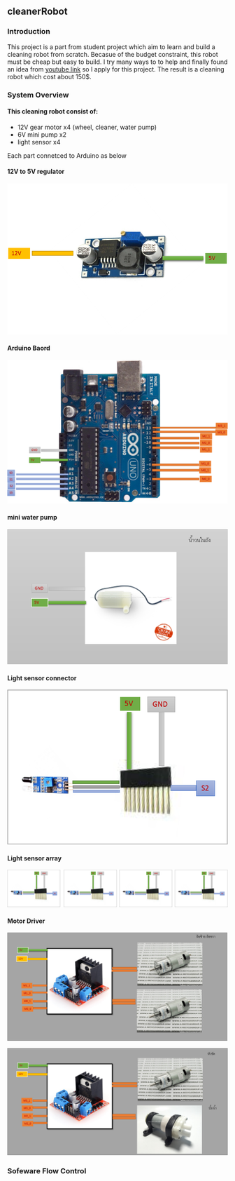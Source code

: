 ## cleanerRobot

### Introduction
This project is a part from student project which aim to learn and build a cleaning robot from scratch. Becasue of the budget constraint, this robot must be cheap but easy to build. I try many ways to to help and finally found an idea from [youtube link](https://www.youtube.com/watch?v=QhJWnPv7goU&t=622s) so I apply for this project. The result is a cleaning robot which cost about 150$.


### System Overview
#### This cleaning robot consist of:
  - 12V gear motor x4 (wheel, cleaner, water pump)
  - 6V mini pump   x2
  - light sensor   x4

Each part connetced to Arduino as below

#### 12V to 5V regulator
![aaa](https://github.com/Project-MAR/cleanerRobot/blob/master/img/powerSupply.png)

#### Arduino Baord
![aaa](https://github.com/Project-MAR/cleanerRobot/blob/master/img/Arduino.png)

#### mini water pump
![aaa](https://github.com/Project-MAR/cleanerRobot/blob/master/img/smallPump.png)

#### Light sensor connector
![aaa](https://github.com/Project-MAR/cleanerRobot/blob/master/img/sensorConnector.png)

#### Light sensor array
![aaa](https://github.com/Project-MAR/cleanerRobot/blob/master/img/sensorArray.png)

#### Motor Driver
![aaa](https://github.com/Project-MAR/cleanerRobot/blob/master/img/motorControl02.png)
   
![aaa](https://github.com/Project-MAR/cleanerRobot/blob/master/img/motorControl01.png)

### Sofeware Flow Control
